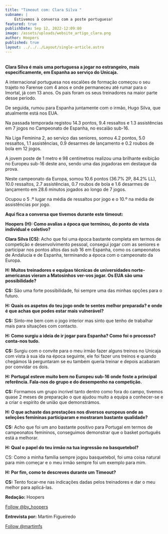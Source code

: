 ```yaml
---
title: "Timeout com: Clara Silva "
subname: |
    Estivemos à conversa com a poste portuguesa!
featured: true
publishDate: Sep 12, 2022-12:09:80
image: /assets/uploads/website_artigo_clara.png
author: Hoopers
published: true
layout: ../../../Layout/single-article.astro
---
```


<!--StartFragment-->

\
**Clara Silva é mais uma portuguesa a jogar no estrangeiro, mais especificamente, em Espanha ao serviço do Unicaja.**

A internacional portuguesa nos escalões de formação começou o seu trajeto no Farense com 4 anos e onde permaneceu até rumar para o Imortal, já com 13 anos. Os pais foram os seus treinadores na maior parte desse período.

De seguida, rumou para Espanha juntamente com o irmão, Hugo Silva, que atualmente está nos EUA.

Na passada temporada registou 14.3 pontos, 9.4 ressaltos e 1.3 assistências em 7 jogos no Campeonato de Espanha, no escalão sub-16.

Na Liga Feminina 2, ao serviço das seniores, somou 4.2 pontos, 5.0 ressaltos, 1.1 assistências, 0.9 desarmes de lançamento e 0.2 roubos de bola em 12 jogos.

A jovem poste de 1 metro e 98 centímetros realizou uma brilhante exibição no Europeu sub-16 deste ano, sendo uma das jogadoras em destaque da prova.

Neste campeonato da Europa, somou 10.6 pontos (36.7% 2P, 84.2% LL), 10.0 ressaltos, 2.7 assistências, 0.7 roubos de bola e 1.6 desarmes de lançamento em 28.6 minutos jogados ao longo de 7 jogos.

Ocupou o 5 .º lugar na média de ressaltos por jogo e o 10.º na média de assistências por jogo.

**Aqui fica a conversa que tivemos durante este timeout:**

**Hoopers (H): Como avalias a época que terminou, do ponto de vista individual e coletivo?**

**Clara Silva (CS)**: Acho que foi uma época bastante completa em termos de competição e desenvolvimento pessoal, consegui jogar com as seniores e participar nos pontos altos das sub 16 em Espanha, como os campeonatos de Andalucía e de Espanha, terminando a época com o campeonato da Europa.

**H: Muitos treinadores e equipas técnicas de universidades norte-americanas vieram a Matosinhos ver-vos jogar. Os EUA são uma possibilidade?**

**CS:** São uma forte possibilidade, foi sempre uma das minhas opções para o futuro.

**H: Quais os aspetos do teu jogo onde te sentes melhor preparada? e onde é que achas que podes estar mais vulnerável?**

**CS:** Sinto-me bem com o jogo interior mas sinto que tenho de trabalhar mais para situações com contacto.

**H: Como surgiu a ideia de ir jogar para Espanha? Como foi o processo? conta-nos tudo.**

**CS:** Surgiu com o convite para o meu irmão fazer alguns treinos no Unicaja com vista à sua ida na época seguinte, ele foi fazer uns treinos e quando chegámos lá perguntaram se eu também queria treinar e depois acabaram por convidar os dois.

**H: Portugal esteve muito bem no Europeu sub-16 onde foste a principal referência. Fala-nos do grupo e do desempenho na competição.**

**CS:** Formamos um grupo incrível tanto dentro como fora do campo, tivemos quase 2 meses de preparação o que ajudou muito a equipa a conhecer-se e a criar o espírito de união que demonstrámos.

**H: O que achaste das prestações nos diversos europeus onde as seleções femininas participaram e mostraram bastante qualidade?**

**CS:** Acho que foi um ano bastante positivo para Portugal em termos de campeonatos femininos, conseguimos demonstrar que o basket português está a melhorar.

**H: Qual o papel do teu irmão na tua ingressão no basquetebol?**

CS: Como a minha família sempre jogou basquetebol, foi uma coisa natural para mim começar e o meu irmão sempre foi um exemplo para mim.

**H: Por fim, como te descreves durante um Timeout?**

**CS:** Tento focar-me nas indicações dadas pelos treinadores e dar o meu melhor para aplicá-las.

**Redação:** Hoopers

<a href="https://twitter.com/by_hoopers?ref_src=twsrc%5Etfw" class="twitter-follow-button" data-show-count="false">Follow @by_hoopers</a><script async src="https://platform.twitter.com/widgets.js" charset="utf-8"></script>

**Entrevista por:** Martim Figueiredo

<a href="https://twitter.com/martimfs?ref_src=twsrc%5Etfw" class="twitter-follow-button" data-show-count="false">Follow @martimfs</a><script async src="https://platform.twitter.com/widgets.js" charset="utf-8"></script>

<!--EndFragment-->

